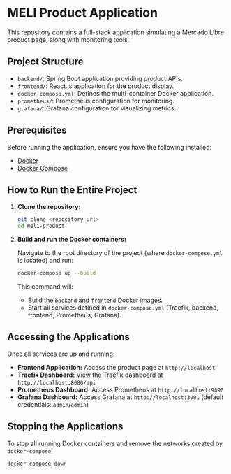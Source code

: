 # MELI Product Application

This repository contains a full-stack application simulating a Mercado Libre product page, along with monitoring tools.

## Project Structure

*   `backend/`: Spring Boot application providing product APIs.
*   `frontend/`: React.js application for the product display.
*   `docker-compose.yml`: Defines the multi-container Docker application.
*   `prometheus/`: Prometheus configuration for monitoring.
*   `grafana/`: Grafana configuration for visualizing metrics.

## Prerequisites

Before running the application, ensure you have the following installed:

*   [Docker](https://www.docker.com/get-started)
*   [Docker Compose](https://docs.docker.com/compose/install/)

## How to Run the Entire Project

1.  **Clone the repository:**

    ```bash
    git clone <repository_url>
    cd meli-product
    ```

2.  **Build and run the Docker containers:**

    Navigate to the root directory of the project (where `docker-compose.yml` is located) and run:

    ```bash
    docker-compose up --build
    ```

    This command will:
    *   Build the `backend` and `frontend` Docker images.
    *   Start all services defined in `docker-compose.yml` (Traefik, backend, frontend, Prometheus, Grafana).

## Accessing the Applications

Once all services are up and running:

*   **Frontend Application:** Access the product page at `http://localhost`
*   **Traefik Dashboard:** View the Traefik dashboard at `http://localhost:8080/api`
*   **Prometheus Dashboard:** Access Prometheus at `http://localhost:9090`
*   **Grafana Dashboard:** Access Grafana at `http://localhost:3001` (default credentials: `admin`/`admin`)

## Stopping the Applications

To stop all running Docker containers and remove the networks created by `docker-compose`:

```bash
docker-compose down
```
